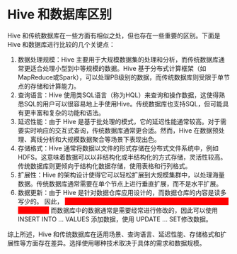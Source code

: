 # Hive 和数据库区别

Hive 和传统数据库在一些方面有相似之处，但也存在一些重要的区别。下面是 Hive 和数据库进行比较的几个关键点：

1. 数据处理规模：Hive 主要用于大规模数据集的处理和分析，而传统数据库通常更适合处理小型到中等规模的数据。Hive 基于分布式计算框架（如MapReduce或Spark），可以处理PB级别的数据，而传统数据库则受限于单节点的存储和计算能力。
2. 查询语言：Hive 使用类SQL语言（称为HQL）来查询和操作数据，这使得熟悉SQL的用户可以很容易地上手使用Hive。传统数据库也支持SQL，但可能具有更丰富和复杂的功能和语法。
3. 延迟性能：由于 Hive 是基于批处理的模式，它的延迟性能通常较高。对于需要实时响应的交互式查询，传统数据库通常更合适。然而，Hive 在数据预处理、离线分析和大规模数据聚合等场景下表现出色。
4. 存储格式：Hive 通常将数据以文件的形式存储在分布式文件系统中，例如HDFS。这意味着数据可以以非结构化或半结构化的方式存储，灵活性较高。传统数据库则更倾向于结构化数据存储，使用表格和行列格式。
5. 扩展性：Hive 的架构设计使得它可以轻松扩展到大规模集群中，以处理海量数据。传统数据库通常需要在单个节点上进行垂直扩展，而不是水平扩展。
6. 数据更新：由于 Hive 是针对数据仓库应用设计的，而数据仓库的内容是读多写少的。 因此， <mark style="color:red;background-color:red;">**Hive 中不建议对数据的改写，所有的数据都是在加载的时候确定好的。**</mark> 而数据库中的数据通常是需要经常进行修改的，因此可以使用 INSERT INTO … VALUES 添加数据，使用 UPDATE … SET修改数据。

综上所述，Hive 和传统数据库在适用场景、查询语言、延迟性能、存储格式和扩展性等方面存在差异。选择使用哪种技术取决于具体的需求和数据规模。
